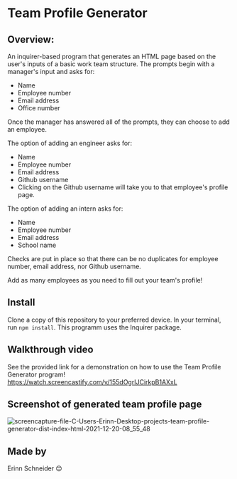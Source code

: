 # Team Profile Generator

## Overview:
An inquirer-based program that generates an HTML page based on the user's inputs of a basic work team structure. The prompts begin with a manager's input and asks for: 
  * Name
  * Employee number
  * Email address
  * Office number

Once the manager has answered all of the prompts, they can choose to add an employee. 

The option of adding an engineer asks for:
  * Name
  * Employee number
  * Email address
  * Github username
   * Clicking on the Github username will take you to that employee's profile page.

The option of adding an intern asks for:
  * Name
  * Employee number
  * Email address
  * School name

Checks are put in place so that there can be no duplicates for employee number, email address, nor Github username.

Add as many employees as you need to fill out your team's profile!

## Install

Clone a copy of this repository to your preferred device. In your terminal, run `npm install`. This programm uses the Inquirer package.

## Walkthrough video

See the provided link for a demonstration on how to use the Team Profile Generator program!
https://watch.screencastify.com/v/155dOgrIJCirkpB1AXxL

## Screenshot of generated team profile page

![screencapture-file-C-Users-Erinn-Desktop-projects-team-profile-generator-dist-index-html-2021-12-20-08_55_48](https://user-images.githubusercontent.com/90404513/146778216-58b63998-3f36-4747-9942-6fbf17405932.png)

## Made by
Erinn Schneider 😊
